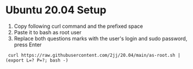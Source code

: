 # Ubuntu 20.04 Setup

1. Copy following curl command and the prefixed space
2. Paste it to bash as root user
3. Replace both questions marks with the user's login and sudo password, press Enter
```
 curl https://raw.githubusercontent.com/2jj/20.04/main/as-root.sh | (export L=? P=?; bash -)
```
